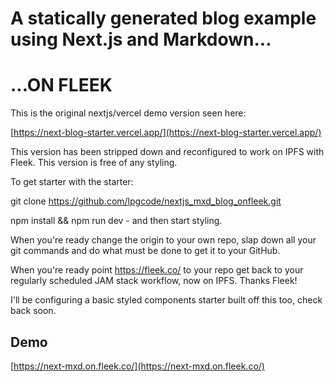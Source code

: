 # A statically generated blog example using Next.js and Markdown...

# ...ON FLEEK

This is the original nextjs/vercel demo version seen here:

[https://next-blog-starter.vercel.app/](https://next-blog-starter.vercel.app/)

This version has been stripped down and reconfigured to work on IPFS with Fleek. This version is free of any styling.

To get starter with the starter:

git clone https://github.com/lpgcode/nextjs_mxd_blog_onfleek.git 

npm install && npm run dev - and then start styling.

When you're ready change the origin to your own repo, slap down all your git commands and do what must be done to get it to your GitHub.

When you're ready point https://fleek.co/ to your repo get back to your regularly scheduled JAM stack workflow, now on IPFS. Thanks Fleek!

I'll be configuring a basic styled components starter built off this too, check back soon.

## Demo

[https://next-mxd.on.fleek.co/](https://next-mxd.on.fleek.co/)
